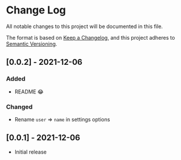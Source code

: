 # Change Log
All notable changes to this project will be documented in this file.

The format is based on [Keep a Changelog](https://keepachangelog.com/en/1.0.0/),
and this project adheres to [Semantic Versioning](https://semver.org/spec/v2.0.0.html).
## [0.0.2]  - 2021-12-06
### Added
- README 😂
### Changed
- Rename `user` => `name` in settings options

## [0.0.1] - 2021-12-06
- Initial release
